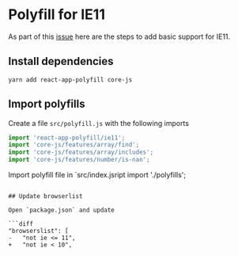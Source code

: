 # Polyfill for IE11

As part of this [issue](https://github.com/devias-io/react-material-dashboard/issues/1) here are the steps to add basic support for IE11.

## Install dependencies

`yarn add react-app-polyfill core-js`

## Import polyfills

Create a file `src/polyfill.js` with the following imports

```javascript
import 'react-app-polyfill/ie11';
import 'core-js/features/array/find';
import 'core-js/features/array/includes';
import 'core-js/features/number/is-nan';
```

Import polyfill file in `src/index.jsript
import './polyfills';
```

## Update browserlist

Open `package.json` and update

```diff
"browserslist": [
-   "not ie <= 11",
+   "not ie < 10",
```

